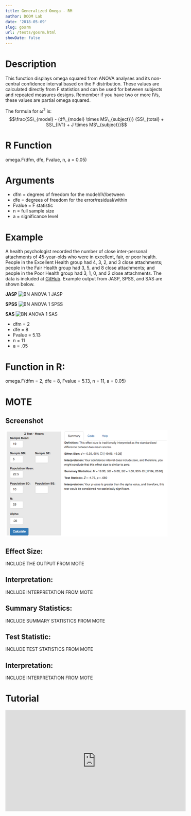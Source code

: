 ```yaml
---
title: Generalized Omega - RM
author: DOOM Lab
date: '2018-05-09'
slug: gosrm
url: /tests/gosrm.html
showDate: false
---
```


<script src="//yihui.name/js/math-code.js"></script>
<script type = "text/x-mathjax-config">
MathJax.Hub.Config({
tex2jax: {
inlineMath: [['$', '$']],
}
})
</script>
<script async
src="//cdn.bootcss.com/mathjax/2.7.1/MathJax.js?config=TeX-MML-AM_CHTML">
</script>

# Description   

This function displays omega squared from ANOVA analyses and its non-central confidence interval based on the F distribution. These values are calculated directly from F statistics and can be used for between subjects and repeated measures designs. Remember if you have two or more IVs, these values are partial omega squared. 

The formula for $\omega^2$ is: $$\frac{SS\_{model} - (df\_{model} \times MS\_{subject})} 
{SS\_{total} + SS\_{IV1} + J \times MS\_{subject}}$$

# R Function

 omega.F(dfm, dfe, Fvalue, n, a = 0.05) 

# Arguments 


+ dfm	= degrees of freedom for the model/IV/between
+ dfe	= degrees of freedom for the error/residual/within
+ Fvalue = F statistic
+ n	= full sample size
+ a	= significance level

# Example  

A health psychologist recorded the number of close inter-personal attachments of 45-year-olds who were in excellent, fair, or poor health. People in the Excellent Health group had 4, 3, 2, and 3 close attachments; people in the Fair Health group had 3, 5, and 8 close attachments; and people in the Poor Health group had 3, 1, 0, and 2 close attachments. The data is included at [GitHub](https://github.com/doomlab/shiny-server/tree/master/MOTE/examples). Example output from JASP, SPSS, and SAS are shown below.

**JASP**
![BN ANOVA 1 JASP](https://raw.githubusercontent.com/doomlab/shiny-server/master/MOTE/examples/bn%20anova%20JASP.png)

**SPSS**
![BN ANOVA 1 SPSS](https://raw.githubusercontent.com/doomlab/shiny-server/master/MOTE/examples/bn%20anova%20SPSS.png)

**SAS**
![BN ANOVA 1 SAS](https://raw.githubusercontent.com/doomlab/shiny-server/master/MOTE/examples/bn%20anova%20SAS.PNG)

+ dfm	= 2
+ dfe	= 8
+ Fvalue = 5.13
+ n	= 11
+ a	= .05

# Function in R: 

 omega.F(dfm = 2, dfe = 8, Fvalue = 5.13, n = 11, a = 0.05) 

# MOTE

## Screenshot

![Z-Test Means Screenshot](../images/z-test-means-screen.png)

## Effect Size:

INCLUDE THE OUTPUT FROM MOTE

## Interpretation: 

INCLUDE INTERPRETATION FROM MOTE

## Summary Statistics: 

INCLUDE SUMMARY STATISTICS FROM MOTE

## Test Statistic: 

INCLUDE TEST STATISTICS FROM MOTE

## Interpretation: 

INCLUDE INTERPRETATION FROM MOTE

# Tutorial

<iframe width="560" height="315" src="https://www.youtube.com/embed/40XnVCphLFA" frameborder="0" allow="autoplay; encrypted-media" allowfullscreen></iframe>
